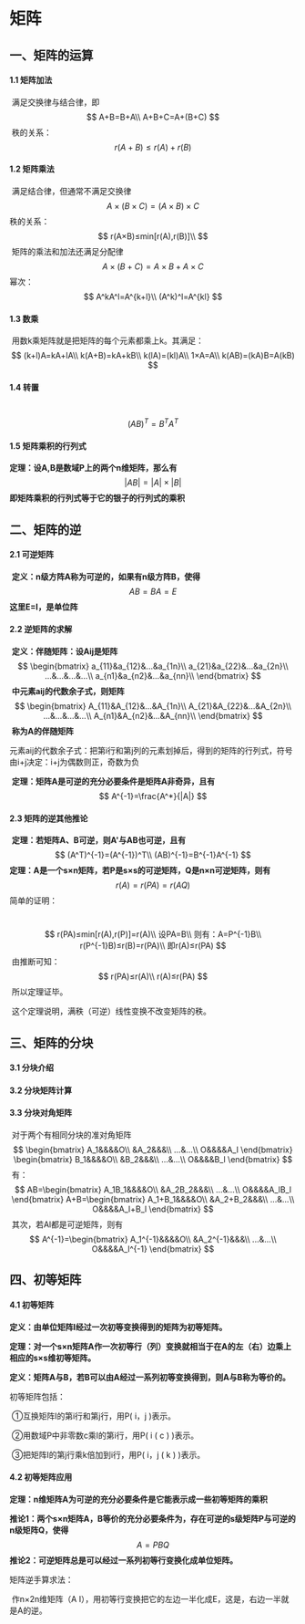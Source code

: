 # 矩阵

## 一、矩阵的运算

#### 1.1 矩阵加法

​	满足交换律与结合律，即
$$
A+B=B+A\\
A+B+C=A+(B+C)
$$
​	秩的关系：
$$
r(A+B)≤r(A)+r(B)
$$


#### 1.2 矩阵乘法

​	满足结合律，但通常不满足交换律
$$
A×(B×C)=(A×B)×C
$$
​	秩的关系：
$$
r(A×B)≤min[r(A),r(B)]\\
$$
​	矩阵的乘法和加法还满足分配律
$$
A×(B+C)=A×B+A×C
$$
​	幂次：
$$
A^kA^l=A^{k+l}\\
(A^k)^l=A^{kl}
$$

#### 1.3 数乘

​	用数k乘矩阵就是把矩阵的每个元素都乘上k。其满足：
$$
(k+l)A=kA+lA\\
k(A+B)=kA+kB\\
k(lA)=(kl)A\\
1×A=A\\
k(AB)=(kA)B=A(kB)
$$

#### 1.4 转置

​	
$$
(AB)^T=B^TA^T
$$


#### 1.5 矩阵乘积的行列式

  **定理：设A,B是数域P上的两个n维矩阵，那么有**
$$
|AB|=|A|×|B|
$$
  **即矩阵乘积的行列式等于它的银子的行列式的乘积**

## 二、矩阵的逆

#### 2.1 可逆矩阵

​	**定义：n级方阵A称为可逆的，如果有n级方阵B，使得**
$$
AB=BA=E				
$$
​	**这里E=I，是单位阵**

#### 2.2 逆矩阵的求解

​	**定义：伴随矩阵：设Aij是矩阵**
$$
\begin{bmatrix}
a_{11}&a_{12}&...&a_{1n}\\
a_{21}&a_{22}&...&a_{2n}\\
...&...&...&...\\
a_{n1}&a_{n2}&...&a_{nn}\\
\end{bmatrix}
$$
​	**中元素aij的代数余子式，则矩阵**
$$
\begin{bmatrix}
A_{11}&A_{12}&...&A_{1n}\\
A_{21}&A_{22}&...&A_{2n}\\
...&...&...&...\\
A_{n1}&A_{n2}&...&A_{nn}\\
\end{bmatrix}
$$
​	**称为A的伴随矩阵**

​	元素aij的代数余子式：把第i行和第j列的元素划掉后，得到的矩阵的行列式，符号由i+j决定：i+j为偶数则正，奇数为负

​	**定理：矩阵A是可逆的充分必要条件是矩阵A非奇异，且有**
$$
A^{-1}=\frac{A^*}{|A|}
$$

#### 2.3 矩阵的逆其他推论

​	**定理：若矩阵A、B可逆，则A'与AB也可逆，且有**
$$
(A^T)^{-1}=(A^{-1})^T\\
(AB)^{-1}=B^{-1}A^{-1}
$$
​	**定理：A是一个s×n矩阵，若P是s×s的可逆矩阵，Q是n×n可逆矩阵，则有**
$$
r(A)=r(PA)=r(AQ)
$$
​	简单的证明：

​	
$$
r(PA)≤min[r(A),r(P)]=r(A)\\
设PA=B\\
则有：A=P^{-1}B\\
r(P^{-1}B)≤r(B)=r(PA)\\
即r(A)≤r(PA)
$$
​	由推断可知：
$$
r(PA)≤r(A)\\
r(A)≤r(PA)
$$
​	所以定理证毕。

​	这个定理说明，满秩（可逆）线性变换不改变矩阵的秩。

## 三、矩阵的分块

#### 3.1 分块介绍

#### 3.2 分块矩阵计算

#### 3.3 分块对角矩阵

​	对于两个有相同分块的准对角矩阵
$$
\begin{bmatrix}
A_1&&&&O\\
&A_2&&&\\
...&...\\
O&&&&A_l
\end{bmatrix}
\begin{bmatrix}
B_1&&&&O\\
&B_2&&&\\
...&...\\
O&&&&B_l
\end{bmatrix}
$$
​	有：
$$
AB=\begin{bmatrix}
A_1B_1&&&&O\\
&A_2B_2&&&\\
...&...\\
O&&&&A_lB_l
\end{bmatrix}
A+B=\begin{bmatrix}
A_1+B_1&&&&O\\
&A_2+B_2&&&\\
...&...\\
O&&&&A_l+B_l
\end{bmatrix}
$$
​	其次，若Al都是可逆矩阵，则有
$$
A^{-1}=\begin{bmatrix}
A_1^{-1}&&&&O\\
&A_2^{-1}&&&\\
...&...\\
O&&&&A_l^{-1}
\end{bmatrix}
$$

## 四、初等矩阵

#### 4.1 初等矩阵

​	**定义：由单位矩阵I经过一次初等变换得到的矩阵为初等矩阵。**

​	**定理：对一个s×n矩阵A作一次初等行（列）变换就相当于在A的左（右）边乘上相应的s×s维初等矩阵。**

​	**定义：矩阵A与B，若B可以由A经过一系列初等变换得到，则A与B称为等价的。**

初等矩阵包括：

​	①互换矩阵I的第i行和第j行，用P( i，j )表示。

​	②用数域P中非零数c乘I的第i行，用P( i ( c ) )表示。

​	③把矩阵I的第j行乘k倍加到i行，用P( i，j ( k ) )表示。

#### 4.2 初等矩阵应用

​	**定理：n维矩阵A为可逆的充分必要条件是它能表示成一些初等矩阵的乘积**

​	**推论1：两个s×n矩阵A，B等价的充分必要条件为，存在可逆的s级矩阵P与可逆的n级矩阵Q，使得**
$$
A=PBQ
$$
​	**推论2：可逆矩阵总是可以经过一系列初等行变换化成单位矩阵。**

矩阵逆手算求法：

​	作n×2n维矩阵（A    I），用初等行变换把它的左边一半化成E，这是，右边一半就是A的逆。